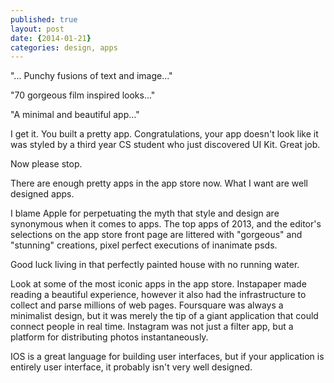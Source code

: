```yaml
---
published: true
layout: post
date: {2014-01-21}
categories: design, apps
---
```


"... Punchy fusions of text and image..."

"70 gorgeous film inspired looks..."

"A minimal and beautiful app..."

I get it. You built a pretty app. Congratulations, your app doesn't look like it was styled by a third year CS student who just discovered UI Kit. Great job.

Now please stop.

There are enough pretty apps in the app store now. What I want are well designed apps. 

I blame Apple for perpetuating the myth that style and design are synonymous when it comes to apps. The top apps of 2013, and the editor's selections on the app store front page are littered with "gorgeous" and "stunning" creations, pixel perfect executions of inanimate psds. 

Good luck living in that perfectly painted house with no running water. 

Look at some of the most iconic apps in the app store. Instapaper made reading a beautiful experience, however it also had the infrastructure to collect and parse millions of web pages. Foursquare was always a minimalist design, but it was merely the tip of a giant application that could connect people in real time. Instagram was not just a filter app, but a platform for distributing photos instantaneously. 

IOS is a great language for building user interfaces, but if your application is entirely user interface, it probably isn't very well designed.